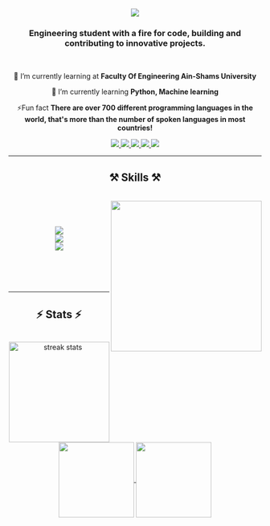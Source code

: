 <h1 align="center">
     <img src="https://readme-typing-svg.demolab.com?font=Concert+One&size=36&duration=3000&pause=800&center=true&vCenter=true&random=false&width=435&lines=Hi+there+%F0%9F%91%8B;I'm+Omar+Mamon+!" />
</h1>

<h3 align="center">Engineering student with a fire for code, building and contributing to innovative projects.</h3>
<br/>

<div align="center">
 
 🔭 I’m currently learning at **Faculty Of Engineering Ain-Shams University**
 
 🌱 I’m currently learning **Python, Machine learning**

 ⚡Fun fact **There are over 700 different programming languages in the world, that's more than the number of spoken languages in most countries!**

 </div>
 
<div align="center"> 
  <a href="mailto:omar.mamon203@gmail.com">
    <img src="https://img.shields.io/badge/Gmail-333333?style=for-the-badge&logo=gmail&logoColor=red" />
  </a>
  <a href="https://www.linkedin.com/in/omar-mamon-42643226b/" target="_blank">
    <img src="https://img.shields.io/badge/LinkedIn-0077B5?style=for-the-badge&logo=linkedin&logoColor=white" target="_blank" />
  </a>
  <a href="https://www.coursera.org/user/b971fb109f66721fa282cf4b688b9ad0" target="_blank">
    <img src="https://img.shields.io/badge/Coursera-0056D2?style=for-the-badge&logo=Coursera&logoColor=white" target="_blank" />
  </a>
  <a href="https://www.hackerrank.com/profile/OmarMamon" target="_blank">
    <img src="https://img.shields.io/badge/-Hackerrank-2EC866?style=for-the-badge&logo=HackerRank&logoColor=white" target="_blank" />
  </a>
  <a href="https://www.codewars.com/users/Omar%20Mamon" target="_blank">
    <img src="https://img.shields.io/badge/Codewars-B1361E?style=for-the-badge&logo=Codewars&logoColor=white" target="_blank" />
  </a>
  
</div>

 <hr/>
 
<h2 align="center">⚒️ Skills ⚒️</h2>

<br/>
<div align="center">
    <img align='right' src="https://media2.giphy.com/media/v1.Y2lkPTc5MGI3NjExbXpjc2xrd3JhYW1ieW4xdm80YnViMWEwOGEyNzRuejNqZXVxazFjbiZlcD12MV9pbnRlcm5hbF9naWZfYnlfaWQmY3Q9cw/eRTV1ajRifLUGFh084/giphy.webp" width="300">
    <br>
    <br>
    <br>
    <img src="https://skillicons.dev/icons?i=python,java,c,cpp,matlab,octave,mysql,arduino,postman" /><br>
    <img src="https://skillicons.dev/icons?i=html,css,javascript,bootstrap,react,nodejs,php,laravel,md" /><br>
    <img src="https://skillicons.dev/icons?i=vscode,visualstudio,github,git,pycharm,linux,powershell,discord,stackoverflow" />
    <br>
    <br>
    <br>
    <br>
</div>

<br/>
<hr/>

<h2 align="center">⚡ Stats ⚡</h2>
<br>
<div align="center">
  <img height="200" src="https://github-readme-streak-stats-salesp07.vercel.app/?user=Spafic&count_private=true&theme=holi-theme&border_radius=10" alt="streak stats"/>
<br/>
  <a href="https://github.com/anuraghazra/github-readme-stats">
    <img height="150" align="center" src="https://github-readme-stats.vercel.app/api?username=Spafic&theme=holi&border_radius=10" />
  </a>
  <a href="https://github.com/anuraghazra/convoychat">
    <img height="150" align="center" src="https://github-readme-stats.vercel.app/api/top-langs?username=Spafic&layout=compact&langs_count=6&card_width=250&theme=holi&border_radius=10&count_private=true" />
  </a>
</div>
